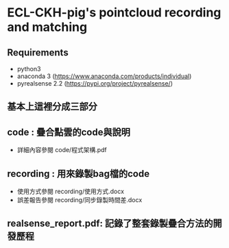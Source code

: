 # ECL-CKH-pig's pointcloud recording and matching
## Requirements
- python3
- anaconda 3  (https://www.anaconda.com/products/individual)
- pyrealsense 2.2 (https://pypi.org/project/pyrealsense/)

## 基本上這裡分成三部分
## code : 疊合點雲的code與說明
- 詳細內容參閱 code/程式架構.pdf
## recording : 用來錄製bag檔的code
- 使用方式參閱 recording/使用方式.docx
- 誤差報告參閱 recording/同步錄製時間差.docx
## realsense_report.pdf: 記錄了整套錄製疊合方法的開發歷程
